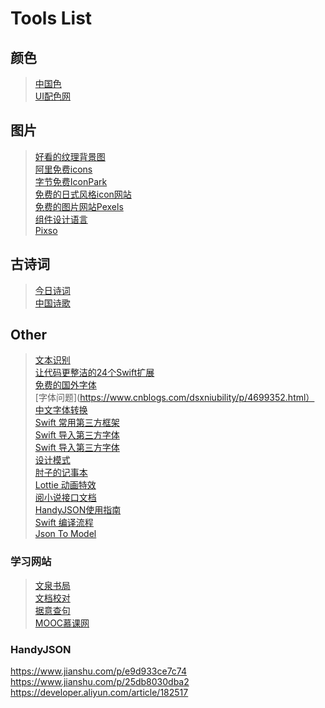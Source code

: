 #  Tools List

## 颜色
>[中国色](https://colors.ichuantong.cn/) <br>
>[UI配色网](https://www.colorhunt.co/) <br>

## 图片
>[好看的纹理背景图](https://www.transparenttextures.com/) <br>
>[阿里免费icons](https://www.iconfont.cn/) <br>
>[字节免费IconPark](https://iconpark.oceanengine.com/home) <br>
>[免费的日式风格icon网站](https://illustration-free.net) <br>
>[免费的图片网站Pexels](https://www.pexels.com/zh-cn/) <br>
>[组件设计语言](https://antv.vision/) <br>
>[Pixso](https://pixso.cn/community/home) <br>
## 古诗词
>[今日诗词](https://www.jinrishici.com/) <br>
>[中国诗歌](https://github.com/chinese-poetry/chinese-poetry) <br>

## Other
>[文本识别](https://github.com/DayBreak-u/chineseocr_lite) <br>
>[让代码更整洁的24个Swift扩展](https://www.jianshu.com/p/611fff8d739e) <br>
>[免费的国外字体](https://www.fontspace.com/) <br>
>[字体问题](https://www.cnblogs.com/dsxniubility/p/4699352.html） <br>
>[中文字体转换](https://github.com/BYVoid/OpenCC) <br>
>[Swift 常用第三方框架](https://zhuanlan.zhihu.com/p/335116317) <br>
>[Swift 导入第三方字体](https://blog.csdn.net/qq_29284809/article/details/50965272) <br>
>[Swift 导入第三方字体](https://www.jianshu.com/p/f39cc3b0dceb) <br>
>[设计模式](https://refactoringguru.cn/design-patterns/swift) <br>
>[肘子的记事本](https://www.fatbobman.com/) <br>
>[Lottie 动画特效](https://www.jianshu.com/p/6c10331b05f0) <br>
>[阅小说接口文档](https://github.com/yuenov/reader-api) <br>
>[HandyJSON使用指南](https://github.com/alibaba/HandyJSON/blob/master/README_cn.md) <br>
>[Swift 编译流程](https://www.jianshu.com/p/ba7b80f181f6) <br>
>[Json To Model](https://app.quicktype.io/) <br>

### 学习网站
>[文泉书局](https://wqbook.wqxuetang.com/) <br>
>[文档校对](https://ijiaodui.com/) <br>
>[据意查句](https://wantquotes.net/) <br>
>[MOOC慕课网](https://www.xuetangx.com/) <br>

### HandyJSON
https://www.jianshu.com/p/e9d933ce7c74 <br>
https://www.jianshu.com/p/25db8030dba2 <br>
https://developer.aliyun.com/article/182517 <br>
